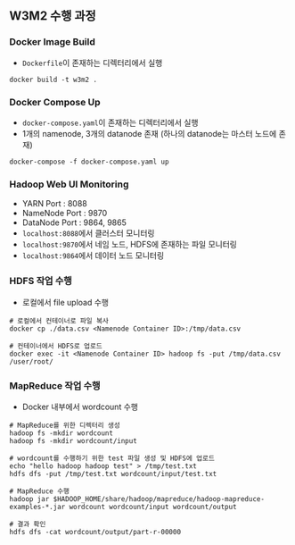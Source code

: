 ## W3M2 수행 과정

### Docker Image Build
- `Dockerfile`이 존재하는 디렉터리에서 실행
``` shell
docker build -t w3m2 .
```

### Docker Compose Up
- `docker-compose.yaml`이 존재하는 디렉터리에서 실행
- 1개의 namenode, 3개의 datanode 존재 (하나의 datanode는 마스터 노드에 존재)
``` shell
docker-compose -f docker-compose.yaml up
```

### Hadoop Web UI Monitoring
- YARN Port : 8088
- NameNode Port : 9870
- DataNode Port : 9864, 9865
- `localhost:8088`에서 클러스터 모니터링
- `localhost:9870`에서 네임 노드, HDFS에 존재하는 파일 모니터링
- `localhost:9864`에서 데이터 노드 모니터링

### HDFS 작업 수행
- 로컬에서 file upload 수행
``` shell
# 로컬에서 컨테이너로 파일 복사
docker cp ./data.csv <Namenode Container ID>:/tmp/data.csv

# 컨테이너에서 HDFS로 업로드
docker exec -it <Namenode Container ID> hadoop fs -put /tmp/data.csv /user/root/
```

### MapReduce 작업 수행
- Docker 내부에서 wordcount 수행
``` shell
# MapReduce를 위한 디렉터리 생성
hadoop fs -mkdir wordcount
hadoop fs -mkdir wordcount/input

# wordcount를 수행하기 위한 test 파일 생성 및 HDFS에 업로드
echo "hello hadoop hadoop test" > /tmp/test.txt
hdfs dfs -put /tmp/test.txt wordcount/input/test.txt

# MapReduce 수행
hadoop jar $HADOOP_HOME/share/hadoop/mapreduce/hadoop-mapreduce-examples-*.jar wordcount wordcount/input wordcount/output

# 결과 확인
hdfs dfs -cat wordcount/output/part-r-00000
```

